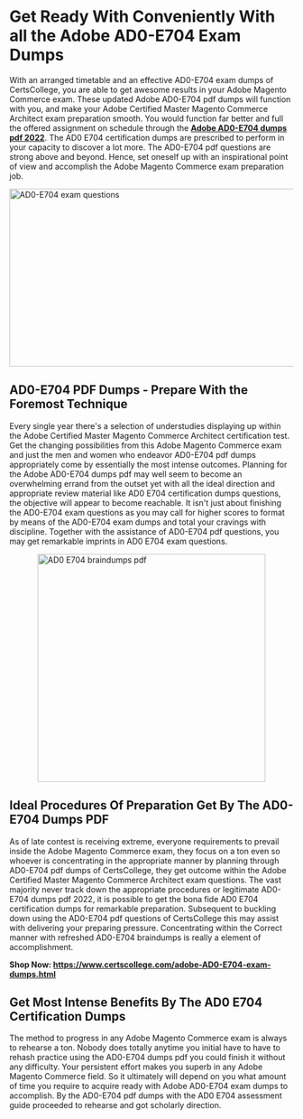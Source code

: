 <h1><strong>Get Ready With Conveniently With all the Adobe AD0-E704 Exam Dumps&nbsp;</strong></h1>
<p><span style="font-weight: 400;">With an arranged timetable and an effective  AD0-E704 exam dumps of CertsCollege, you are able to get awesome results in your Adobe Magento Commerce exam. These updated Adobe AD0-E704 pdf dumps will function with you, and make your Adobe Certified Master Magento Commerce Architect exam preparation smooth. You would function far better and full the offered assignment on schedule through the <strong><a href="https://www.certscollege.com/adobe-AD0-E704-exam-dumps.html">Adobe AD0-E704 dumps pdf 2022</a></strong>. The AD0 E704 certification dumps are prescribed to perform in your capacity to discover a lot more. The  AD0-E704 pdf questions are strong above and beyond. Hence, set oneself up with an inspirational point of view and accomplish the Adobe Magento Commerce exam preparation job.&nbsp;</span></p>
<p><span style="font-weight: 400;"><img style="display: block; margin-left: auto; margin-right: auto;" src="https://i.ibb.co/CPDK3ps/Yellow-and-Blue-Initiative-Blog-Banner.png" alt="AD0-E704 exam questions" width="559" height="315" /></span></p>
<h2><strong>AD0-E704 PDF Dumps - Prepare With the Foremost Technique</strong></h2>
<p><span style="font-weight: 400;">Every single year there's a selection of understudies displaying up within the Adobe Certified Master Magento Commerce Architect certification test. Get the changing possibilities from this Adobe Magento Commerce exam and just the men and women who endeavor AD0-E704 pdf dumps appropriately come by essentially the most intense outcomes. Planning for the Adobe AD0-E704 dumps pdf may well seem to become an overwhelming errand from the outset yet with all the ideal direction and appropriate review material like AD0 E704 certification dumps questions, the objective will appear to become reachable. It isn't just about finishing the AD0-E704 exam questions as you may call for higher scores to format by means of the AD0-E704 exam dumps and total your cravings with discipline. Together with the assistance of AD0-E704 pdf questions, you may get remarkable imprints in AD0 E704 exam questions.</span></p>
<p><span style="font-weight: 400;"><a href="https://tinyurl.com/2p8swuv9"><img style="display: block; margin-left: auto; margin-right: auto;" src="https://i.ibb.co/9tMrhdY/Teacher-Appreciation-Invitation.png" alt="AD0 E704 braindumps pdf " width="404" height="404" /></a></span></p>
<h2><strong>Ideal Procedures Of Preparation Get By The AD0-E704 Dumps PDF</strong></h2>
<p><span style="font-weight: 400;">As of late contest is receiving extreme, everyone requirements to prevail inside the Adobe Magento Commerce exam, they focus on a ton even so whoever is concentrating in the appropriate manner by planning through AD0-E704 pdf dumps of CertsCollege, they get outcome within the Adobe Certified Master Magento Commerce Architect exam questions. The vast majority never track down the appropriate procedures or legitimate AD0-E704 dumps pdf 2022, it is possible to get the bona fide AD0 E704 certification dumps for remarkable preparation. Subsequent to buckling down using the  AD0-E704 pdf questions of CertsCollege this may assist with delivering your preparing pressure. Concentrating within the Correct manner with refreshed AD0-E704 braindumps is really a element of accomplishment.</span></p>
<p><span style="font-weight: 400;"><strong>Shop Now: <a href="https://www.certscollege.com/adobe-AD0-E704-exam-dumps.html">https://www.certscollege.com/adobe-AD0-E704-exam-dumps.html</a></strong></span></p>
<h2><strong>Get Most Intense Benefits By The AD0 E704 Certification Dumps</strong></h2>
<p><span style="font-weight: 400;">The method to progress in any Adobe Magento Commerce exam is always to rehearse a ton. Nobody does totally anytime you initial have to have to rehash practice using the AD0-E704 dumps pdf you could finish it without any difficulty. Your persistent effort makes you superb in any Adobe Magento Commerce field. So it ultimately will depend on you what amount of time you require to acquire ready with Adobe AD0-E704 exam dumps to accomplish. By the AD0-E704 pdf dumps with the AD0 E704 assessment guide proceeded to rehearse and got scholarly direction.</span></p>

